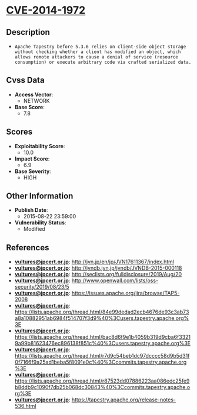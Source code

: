 
# [CVE-2014-1972](http://jvn.jp/en/jp/JVN17611367/index.html)

## Description

- `Apache Tapestry before 5.3.6 relies on client-side object storage without checking whether a client has modified an object, which allows remote attackers to cause a denial of service (resource consumption) or execute arbitrary code via crafted serialized data.`

## Cvss Data

- **Access Vector**:
  - NETWORK
- **Base Score**:
  - 7.8

## Scores

- **Exploitability Score**:
  - 10.0
- **Impact Score**:
  - 6.9
- **Base Severity**:
  - HIGH

## Other Information

- **Publish Date**:
  - 2015-08-22 23:59:00
- **Vulnerability Status**:
  - Modified

## References

- **vultures@jpcert.or.jp**: http://jvn.jp/en/jp/JVN17611367/index.html
- **vultures@jpcert.or.jp**: http://jvndb.jvn.jp/jvndb/JVNDB-2015-000118
- **vultures@jpcert.or.jp**: http://seclists.org/fulldisclosure/2019/Aug/20
- **vultures@jpcert.or.jp**: http://www.openwall.com/lists/oss-security/2019/08/23/5
- **vultures@jpcert.or.jp**: https://issues.apache.org/jira/browse/TAP5-2008
- **vultures@jpcert.or.jp**: https://lists.apache.org/thread.html/84e99dedad2ecb4676de93c3ab73a8a10882951ab6984f514707f3d9%40%3Cusers.tapestry.apache.org%3E
- **vultures@jpcert.or.jp**: https://lists.apache.org/thread.html/bac8d6f9e1b4059b319d9cba6f33219a99b81623476ec896138f851c%40%3Cusers.tapestry.apache.org%3E
- **vultures@jpcert.or.jp**: https://lists.apache.org/thread.html/r7d9c54beb1dc97dcccc58d9b5d31f0f7166f9a25ad1beba5f8091e0c%40%3Ccommits.tapestry.apache.org%3E
- **vultures@jpcert.or.jp**: https://lists.apache.org/thread.html/r87523dd07886223aa086edc25fe9b8ddb9c1090f7db25b068dc30843%40%3Ccommits.tapestry.apache.org%3E
- **vultures@jpcert.or.jp**: https://tapestry.apache.org/release-notes-536.html
